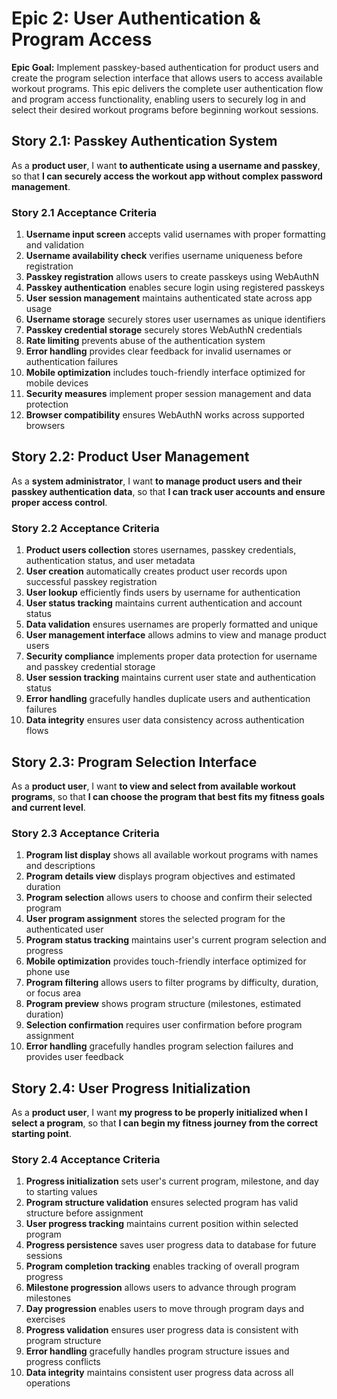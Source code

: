 # Epic 2: User Authentication & Program Access

**Epic Goal:** Implement passkey-based authentication for product users and create the program selection interface that allows users to access available workout programs. This epic delivers the complete user authentication flow and program access functionality, enabling users to securely log in and select their desired workout programs before beginning workout sessions.

## Story 2.1: Passkey Authentication System

As a **product user**,
I want **to authenticate using a username and passkey**,
so that **I can securely access the workout app without complex password management**.

### Story 2.1 Acceptance Criteria

1. **Username input screen** accepts valid usernames with proper formatting and validation
2. **Username availability check** verifies username uniqueness before registration
3. **Passkey registration** allows users to create passkeys using WebAuthN
4. **Passkey authentication** enables secure login using registered passkeys
5. **User session management** maintains authenticated state across app usage
6. **Username storage** securely stores user usernames as unique identifiers
7. **Passkey credential storage** securely stores WebAuthN credentials
8. **Rate limiting** prevents abuse of the authentication system
9. **Error handling** provides clear feedback for invalid usernames or authentication failures
10. **Mobile optimization** includes touch-friendly interface optimized for mobile devices
11. **Security measures** implement proper session management and data protection
12. **Browser compatibility** ensures WebAuthN works across supported browsers

## Story 2.2: Product User Management

As a **system administrator**,
I want **to manage product users and their passkey authentication data**,
so that **I can track user accounts and ensure proper access control**.

### Story 2.2 Acceptance Criteria

1. **Product users collection** stores usernames, passkey credentials, authentication status, and user metadata
2. **User creation** automatically creates product user records upon successful passkey registration
3. **User lookup** efficiently finds users by username for authentication
4. **User status tracking** maintains current authentication and account status
5. **Data validation** ensures usernames are properly formatted and unique
6. **User management interface** allows admins to view and manage product users
7. **Security compliance** implements proper data protection for username and passkey credential storage
8. **User session tracking** maintains current user state and authentication status
9. **Error handling** gracefully handles duplicate users and authentication failures
10. **Data integrity** ensures user data consistency across authentication flows

## Story 2.3: Program Selection Interface

As a **product user**,
I want **to view and select from available workout programs**,
so that **I can choose the program that best fits my fitness goals and current level**.

### Story 2.3 Acceptance Criteria

1. **Program list display** shows all available workout programs with names and descriptions
2. **Program details view** displays program objectives and estimated duration
3. **Program selection** allows users to choose and confirm their selected program
4. **User program assignment** stores the selected program for the authenticated user
5. **Program status tracking** maintains user's current program selection and progress
6. **Mobile optimization** provides touch-friendly interface optimized for phone use
7. **Program filtering** allows users to filter programs by difficulty, duration, or focus area
8. **Program preview** shows program structure (milestones, estimated duration)
9. **Selection confirmation** requires user confirmation before program assignment
10. **Error handling** gracefully handles program selection failures and provides user feedback

## Story 2.4: User Progress Initialization

As a **product user**,
I want **my progress to be properly initialized when I select a program**,
so that **I can begin my fitness journey from the correct starting point**.

### Story 2.4 Acceptance Criteria

1. **Progress initialization** sets user's current program, milestone, and day to starting values
2. **Program structure validation** ensures selected program has valid structure before assignment
3. **User progress tracking** maintains current position within selected program
4. **Progress persistence** saves user progress data to database for future sessions
5. **Program completion tracking** enables tracking of overall program progress
6. **Milestone progression** allows users to advance through program milestones
7. **Day progression** enables users to move through program days and exercises
8. **Progress validation** ensures user progress data is consistent with program structure
9. **Error handling** gracefully handles program structure issues and progress conflicts
10. **Data integrity** maintains consistent user progress data across all operations
